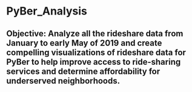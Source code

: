 # PyBer_Analysis
## Objective: Analyze all the rideshare data from January to early May of 2019 and create compelling visualizations of rideshare data for PyBer to help improve access to ride-sharing services and determine affordability for underserved neighborhoods. 
